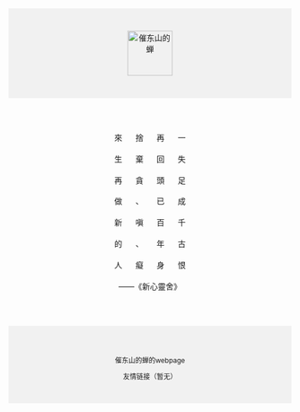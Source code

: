 <!DOCTYPE html>
<html lang="zh-cn">

<head>
    <meta charset="utf-8" />
    <meta http-equiv="X-UA-Compatible" content="IE=edge" />
    <meta name="viewport"content="width=device-width,initial-scale=1.0" />
    <title>催东山的蝉</title>
</head>

<body>
    <div style="
    background-color: #f1f1f1;
    text-align: center;
    padding: 40px;
  ">
        <img src='https://s2.loli.net/2024/07/19/cCTVJmLEwAXh9p8.jpg' alt="催东山的蝉" width="80px" height="80px" ;>
    </div>
    <div style="
    text-align: center;
    max-width: 700px;
    margin: 30px auto;
    padding: 15px;
    line-height: 1.7">
        <p>來      捨      再      一</p>
        <p>生      棄      回      失</p>
        <p>再      貪      頭      足</p>
        <p>做      、      已      成</p>
        <p>新      嗔      百      千</p>
        <p>的      、      年      古</p>
        <p>人      癡      身      恨</p>
        <p>                        ——《新心靈舍》</p>
    </div>
    <div style="
    background-color: #f1f1f1;
    text-align: center;
    padding: 40px;
    font-size: 12px;
  ">
        <p>催东山的蝉的webpage</p>
        <a>友情链接（暂无）</a>
    </div>
</body>
</html>
